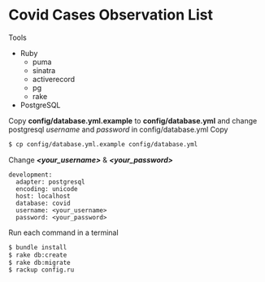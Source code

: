 # Covid Cases Observation List

 Tools
- Ruby
	- puma
	- sinatra
	- activerecord
	- pg
	- rake
- PostgreSQL

Copy **config/database.yml.example** to **config/database.yml** and change postgresql _username_ and _password_ in config/database.yml
Copy
```bash
$ cp config/database.yml.example config/database.yml 
```
Change **_<your_username>_** & **_<your_password>_**
```
development:
  adapter: postgresql
  encoding: unicode
  host: localhost
  database: covid
  username: <your_username>
  password: <your_password>
```

Run each command in a terminal
```bash
$ bundle install
$ rake db:create
$ rake db:migrate
$ rackup config.ru
```
